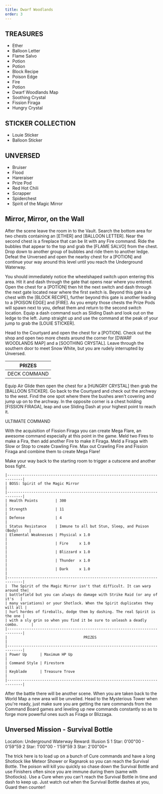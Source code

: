 ```yaml
---
title: Dwarf Woodlands
order: 3
---
```



##         TREASURES ##

*  Ether
*  Balloon Letter
*  Flame Salvo
*  Potion
*  Potion
*  Block Recipe
*  Poison Edge
*  Fire
*  Potion
*  Dwarf Woodlands Map
*  Soothing Crystal
*  Fission Firaga
*  Hungry Crystal

##         STICKER COLLECTION ##

*  Louie Sticker
*  Balloon Sticker

##         UNVERSED ##

* Bruiser
* Flood
* Hareraiser
* Prize Pod
* Red Hot Chili
* Scrapper
* Spiderchest
* Spirit of the Magic Mirror

## Mirror, Mirror, on the Wall ##

After the scene leave the room in to the Vault. Search the bottom area for
two chests containing an [ETHER] and [BALLOON LETTER]. Near the second chest
is a fireplace that can be lit with any Fire command. Ride the bubbles that
appear to the top and grab the [FLAME SALVO] from the chest. Drop down to
another group of bubbles and ride them to another ledge. Defeat the Unversed and
open the nearby chest for a [POTION] and continue your way around this level
until you reach the Underground Waterway.

You should immediately notice the wheelshaped switch upon entering this area.
Hit it and dash through the gate that opens near where you entered. Open the
chest for a [POTION] then hit the next switch and dash through the next gate
located near where the first switch is. Beyond this gate is a chest with the
[BLOCK RECIPE], further beyond this gate is another leading to a [POISON EDGE]
and [FIRE]. As you empty those chests the Prize Pods will spawn next to you,
defeat them and return to the second switch location. Equip a dash command such
as Sliding Dash and look out on the ledge to the left. Jump straight up and use
the command at the peak of your jump to grab the [LOUIE STICKER].

Head to the Courtyard and open the chest for a [POTION]. Check out the shop
and open two more chests around the corner for [DWARF WOODLANDS MAP] and a
[SOOTHING CRYSTAL]. Leave through the southern door to meet Snow White, but you
are rudely interrupted by Unversed.


|                     PRIZES                    |
|-----------------------------------------------|
| DECK COMMAND   | Air Glide                    |



Equip Air Glide then open the chest for a [HUNGRY CRYSTAL] then grab the
[BALLOON STICKER]. Go back to the Courtyard and check out the archway to the
west. Find the one spot where there the bushes aren't covering and jump up on
to the archway. In the opposite corner is a chest holding [FISSION FIRAGA],
leap and use Sliding Dash at your highest point to reach it.


ULTIMATE COMMAND

With the acquisition of Fission Firaga you can create Mega
Flare, an awesome command especially at this point in the
game. Meld two Fires to make a Fira, then add another Fire
to make it Firaga. Meld a Firaga with Slow or Stop to create
Crawling Fire. Max out Crawling Fire and Fission Firaga and
combine them to create Mega Flare!


Make your way back to the starting room to trigger a cutscene and another
boss fight.

```
|-----------------------------------------------------------------------------|
| BOSS: Spirit of the Magic Mirror                                            |
|-----------------------------------------------------------------------------|
| Health Points        | 300                                                  |
| Strength             | 11                                                   |
| Defense              | 4                                                    |
| Status Resistance    | Immune to all but Stun, Sleep, and Poison (Body)     |
| Elemental Weaknesses | Physical x 1.0                                       |
|                      | Fire     x 1.0                                       |
|                      | Blizzard x 1.0                                       |
|                      | Thunder  x 1.0                                       |
|                      | Dark     x 1.0                                       |
|-----------------------------------------------------------------------------|
|  The Spirit of the Magic Mirror isn't that difficult. It can warp around the|
| battlefield but you can always do damage with Strike Raid (or any of it's   |
| many variations) or your Shotlock. When the Spirit duplicates they will all |
| hurl hordes of fireballs, dodge them by dashing. The real Spirit is the one |
| with a sly grin so when you find it be sure to unleash a deadly combo.      |
|-----------------------------------------------------------------------------|
|                                   PRIZES                                    |
|-----------------------------------------------------------------------------|
| Power Up      | Maximum HP Up                                               |
| Command Style | Firestorm                                                   |
| Keyblade      | Treasure Trove                                              |
|-----------------------------------------------------------------------------|
```
After the battle there will be another scene. When you are taken back to the
World Map a new area will be unveiled. Head to the Mysterious Tower when you're
ready, just make sure you are getting the rare commands from the Command Board
games and leveling up new commands constantly so as to forge more powerful ones
such as Firaga or Blizzaga.

## Unversed Mission - Survival Bottle ##

Location: Underground Waterway
Reward: Illusion S
1 Star: 0'00"00 - 0'59"59
2 Star: 1'00"00 - 1'59"59
3 Star: 2'00"00+

The trick here is to load up on a bunch of Cure commands and have a long
Shotlock like Meteor Shower or Ragnarok so you can reach the Survival Bottle.
The poison will kill you quickly so chase down the Survival Bottle and use
Finishers often since you are immune during them (same with Shotlocks). Use a
Cure when you can't reach the Survival Bottle in time and dash to keep up. Just
watch out when the Survival Bottle dashes at you, Guard then counter!


